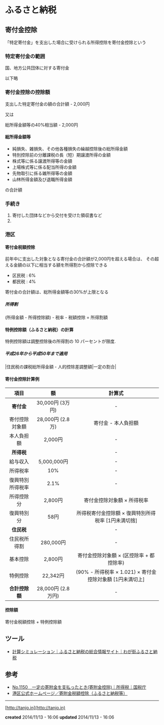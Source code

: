 # ふるさと納税

## 寄付金控除

「特定寄付金」を支出した場合に受けられる所得控除を寄付金控除という

### 特定寄付金の範囲

国、地方公共団体に対する寄付金

以下略

### 寄付金控除の控除額

支出した特定寄付金の額の合計額 - 2,000円

又は

総所得金額等の40%相当額 - 2,000円

#### 総所得金額等

- 純損失、雑損失、その他各種損失の繰越控除後の総所得金額
- 特別控除前の分離課税の長（短）期譲渡所得の金額
- 株式等に係る譲渡所得等の金額
- 上場株式等に係る配当所得の金額
- 先物取引に係る雑所得等の金額
- 山林所得金額及び退職所得金額

の合計額

### 手続き

1. 寄付した団体などから交付を受けた領収書など
2.

### 港区

#### 寄付金税額控除

前年中に支出した対象となる寄付金の合計額が2,000円を超える場合は、
その超える金額の以下に相当する額を所得割から控除できる

- 区民税 : 6%
- 都民税 : 4%

寄付金の合計額は、総所得金額等の30%が上限となる

##### 所得割

(所得金額 - 所得控除額) - 税率 - 税額控除 = 所得割額

#### 特例控除額（ふるさと納税）の計算

特例控除額は調整控除後の所得割の 10 パーセントが限度.

##### 平成26年から平成50年まで適用

|住民税の課税総所得金額 - 人的控除差調整額|一定の割合|

#### 寄付金控除計算例

|項目         |額               |計算式|
|:-:          |:-:               |:-:|
|**寄付金**   |30,000円 (3万円)  |-|
|寄付控除対象額|28,000円 (2.8万)  |寄付金 - 本人負担額|
|本人負担額    |2,000円          |-|
|**所得税**   |                 |-|
|給与収入      |5,000,000円      |-|
|所得税率      |10%              |-|
|復興特別所得税率|2.1%            |-|
|所得控除分    |2,800円          |寄付金控除対象額 × 所得税率|
|復興特別分    |58円             |所得税寄付金控除額 × 復興特別所得税率 [1円未満切捨]|
|**住民税**    |                |-|
|住民税所得割   |280,000円        |-|
|基本控除      |2,800円          |寄付金控除対象額 × (区控除率 + 都控除率)|
|特例控除      |22,342円         |(90% - 所得税率 × 1.021) × 寄付金控除対象額 [1円未満切上]|
|**合計控除額**| 28,000円 (2.8万円) |-|

#### 控除額

寄付金税額控除 + 特例控除額

## ツール

- [計算シミュレーション｜ふるさと納税の総合情報サイト｜わが街ふるさと納税](http://www.citydo.com/furusato/what/07.html)

## 参考

- [No.1150　一定の寄附金を支払ったとき(寄附金控除)｜所得税｜国税庁](https://www.nta.go.jp/taxanswer/shotoku/1150.htm)
- [港区公式ホームページ／寄附金税額控除（ふるさと納税等）](http://www.city.minato.tokyo.jp/kazei/kurashi/zekin/kifu/furusato.html)

---

[http://tanjo.in](http://tanjo.in)

**created** 2014/11/13 - 16:06
**updated** 2014/11/13 - 16:06
